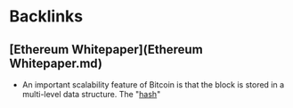
# Backlinks
## [Ethereum Whitepaper](Ethereum Whitepaper.md)
- An important scalability feature of Bitcoin is that the block is stored in a multi-level data structure. The "[hash](hash.md)"

